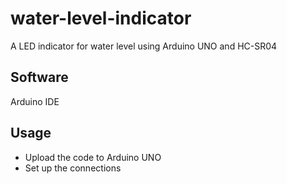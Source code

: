 # water-level-indicator
A LED indicator for water level using Arduino UNO and
HC-SR04

## Software
Arduino IDE

## Usage
* Upload the code to Arduino UNO
* Set up the connections
